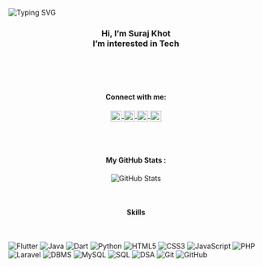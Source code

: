 
![Typing SVG](https://readme-typing-svg.herokuapp.com?font=Consolas&pause=1000&color=F4C430&center=true&width=435&lines=Student+%7C+Learning+Flutter;Expertise+in+Mobile+Development;Flutter+%7C+Android+%7C+Java)


<h3 align="center">
Hi, I’m Suraj Khot<br/>
I’m interested in Tech
  <br/>
</h3>

<br/>
<br/>
<br/>
<h4 align="center">
Connect with me:
  <br/>
</h4>


<p align="center">
<a href="https://www.linkedin.com/in/khot-suraj">
    <img align="center" alt="Suraj | linkedin" width="22px" src="https://cdn.jsdelivr.net/npm/simple-icons@v3/icons/linkedin.svg" />
  </a>

  <a href="https://wa.me/+919359658536">
    <img  align="center" alt="Suraj | WhatsApp" width="22px" src="https://cdn.jsdelivr.net/npm/simple-icons@v3/icons/whatsapp.svg" />
  </a>

  <a href="https://suraj-khot-19.github.io/suraj/">
    <img  align="center" alt="Suraj | Website" width="22px" src="https://cdn.jsdelivr.net/npm/simple-icons@v3/icons/googlechrome.svg" />
  </a>

  <a href="mailto:khotsuraj019@gmail.com">
    <img  align="center" alt="Suraj | gmail" width="22px" src="https://cdn.jsdelivr.net/npm/simple-icons@v3/icons/gmail.svg" />
  </a>
</p>
<br/>
<br/>

<h4 align="center">
 My GitHub Stats :
  <br/>
</h4>

<p align="center">
  <img src="https://github-readme-stats.vercel.app/api?username=suraj-khot-19&show_icons=true&theme=merko" alt="GitHub Stats" />
    </p>

<br/>
<h4 align="center">
Skills 
</h4>
<br/>

<p>
<img src="https://img.shields.io/badge/Flutter-blueviolet" alt="Flutter" />
 <img src="https://img.shields.io/badge/Java-orange" alt="Java" />
<img src="https://img.shields.io/badge/Dart-blue" alt="Dart" />
<img src="https://img.shields.io/badge/Python-yellow" alt="Python" />
<img src="https://img.shields.io/badge/HTML5-green" alt="HTML5" />
<img src="https://img.shields.io/badge/CSS3-purple" alt="CSS3" />
<img src="https://img.shields.io/badge/JavaScript-red" alt="JavaScript" />
<img src="https://img.shields.io/badge/PHP-pink" alt="PHP" /> 
<img src="https://img.shields.io/badge/Laravel-cyan" alt="Laravel" />
<img src="https://img.shields.io/badge/DBMS-indigo" alt="DBMS" />
<img src="https://img.shields.io/badge/MySQL-yellowgreen" alt="MySQL" />
<img src="https://img.shields.io/badge/SQL-lime" alt="SQL" />
<img src="https://img.shields.io/badge/DSA-grey" alt="DSA" />
<img src="https://img.shields.io/badge/Git-tomato" alt="Git" />
<img src="https://img.shields.io/badge/GitHub-black" alt="GitHub" />
</p>
